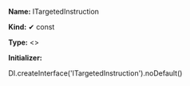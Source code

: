 **Name:** ITargetedInstruction

**Kind:** ✔ const

**Type:** <>

**Initializer:**

DI.createInterface<ITargetedInstruction>('ITargetedInstruction').noDefault()

